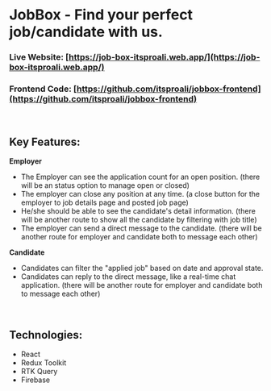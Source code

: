 # JobBox - Find your perfect job/candidate with us.

### Live Website: [https://job-box-itsproali.web.app/](https://job-box-itsproali.web.app/)

### Frontend Code: [https://github.com/itsproali/jobbox-frontend](https://github.com/itsproali/jobbox-frontend)

<br>

## Key Features:

**Employer**

- The Employer can see the application count for an open position. (there will be an status option to manage open or closed)
- The employer can close any position at any time. (a close button for the employer to job details page and posted job page)
- He/she should be able to see the candidate's detail information. (there will be another route to show all the candidate by filtering with job title)
- The employer can send a direct message to the candidate. (there will be another route for employer and candidate both to message each other)

**Candidate**

- Candidates can filter the "applied job" based on date and approval state.
- Candidates can reply to the direct message, like a real-time chat application. (there will be another route for employer and candidate both to message each other)

<br>

## Technologies:

- React
- Redux Toolkit
- RTK Query
- Firebase
